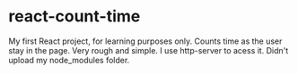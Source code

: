 # react-count-time
My first React project, for learning purposes only. Counts time as the user stay in the page. Very rough and simple.
I use http-server to acess it. 
Didn't upload my node_modules folder.
